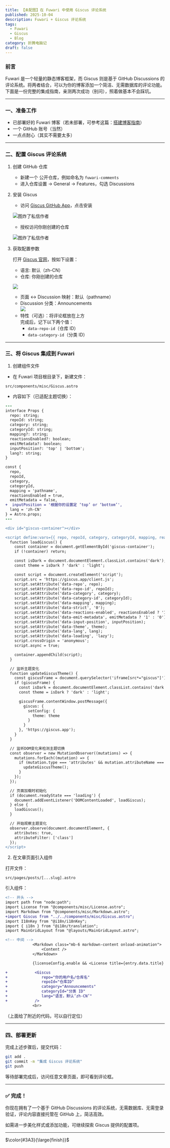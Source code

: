 ```yaml
---
title: 【未配图】在 Fuwari 中使用 Giscus 评论系统
published: 2025-10-04
description: Fuwari + Giscus 评论系统
tags:
  - Fuwari
  - Giscus
  - Blog
category: 折腾电脑记
draft: false
---
```


### 前言

Fuwari 是一个轻量的静态博客框架，而 Giscus 则是基于 GitHub Discussions 的评论系统。将两者结合，可以为你的博客添加一个简洁、无需数据库的评论功能。下面是一份完整的集成指南，亲测两次成功（别问），照着做基本不会踩坑。

---
### 一、准备工作

- 已部署好的 Fuwari 博客（若未部署，可参考这篇：[搭建博客指南](https://nimeblogs.github.io/posts/building_blogs/)）
- 一个 GitHub 账号（当然）
- 一点点耐心（其实不需要太多）

---

### 二、配置 Giscus 评论系统

1. 创建 GitHub 仓库
	- 新建一个 公开仓库，例如命名为 `fuwari-comments`
	- 进入仓库设置 → General → Features，勾选 Discussions

2. 安装 Giscus

	- 访问 [Giscus GitHub App](https://github.com/apps/giscus)，点击安装
	
	![图炸了私信作者](https://s21.ax1x.com/2025/10/04/pVTjbgx.png)
	
	- 授权访问你刚创建的仓库
	
	![图炸了私信作者](https://s21.ax1x.com/2025/10/04/pVTjXDO.png)

3. 获取配置参数

	打开 [Giscus 官网](https://giscus.app/zh-CN)，按如下设置：
	- 语言:  默认（zh-CN）
	- 仓库: 你刚创建的仓库
	
	![](https://s21.ax1x.com/2025/10/04/pVTjH81.png)
	
	- 页面 ↔️ Discussion 映射：默认（pathname）	
	- Discussion 分类：Announcements	
	![](https://s21.ax1x.com/2025/10/04/pVTjOKK.png)
	- 特性（可选）：将评论框放在上方	
	完成后，记下以下两个值：
		- `data-repo-id`（仓库 ID）
		- `data-category-id`（分类 ID）

---
### 三、将 Giscus 集成到 Fuwari

1. 创建组件文件

- 在 Fuwari 项目根目录下，新建文件：

```
src/components/misc/Giscus.astro
```

- 内容如下（已适配主题切换）：

```diff lang="astro"
---
interface Props {
  repo: string;
  repoId: string;
  category: string;
  categoryId: string;
  mapping?: string;
  reactionsEnabled?: boolean;
  emitMetadata?: boolean;
  inputPosition?: 'top' | 'bottom';
  lang?: string;
}

const {
  repo,
  repoId,
  category,
  categoryId,
  mapping = 'pathname',
  reactionsEnabled = true,
  emitMetadata = false,
+  inputPosition = '根据你的设置定 ‘top’ or ‘bottom’',
  lang = 'zh-CN'
} = Astro.props;
---

<div id="giscus-container"></div>

<script define:vars={{ repo, repoId, category, categoryId, mapping, reactionsEnabled, emitMetadata, inputPosition, lang }}>
  function loadGiscus() {
    const container = document.getElementById('giscus-container');
    if (!container) return;

    const isDark = document.documentElement.classList.contains('dark');
    const theme = isDark ? 'dark' : 'light';

    const script = document.createElement('script');
    script.src = 'https://giscus.app/client.js';
    script.setAttribute('data-repo', repo);
    script.setAttribute('data-repo-id', repoId);
    script.setAttribute('data-category', category);
    script.setAttribute('data-category-id', categoryId);
    script.setAttribute('data-mapping', mapping);
    script.setAttribute('data-strict', '0');
    script.setAttribute('data-reactions-enabled', reactionsEnabled ? '1' : '0');
    script.setAttribute('data-emit-metadata', emitMetadata ? '1' : '0');
    script.setAttribute('data-input-position', inputPosition);
    script.setAttribute('data-theme', theme);
    script.setAttribute('data-lang', lang);
    script.setAttribute('data-loading', 'lazy');
    script.crossOrigin = 'anonymous';
    script.async = true;

    container.appendChild(script);
  }

  // 监听主题变化
  function updateGiscusTheme() {
    const giscusFrame = document.querySelector('iframe[src*="giscus"]');
    if (giscusFrame) {
      const isDark = document.documentElement.classList.contains('dark');
      const theme = isDark ? 'dark' : 'light';

      giscusFrame.contentWindow.postMessage({
        giscus: {
          setConfig: {
            theme: theme
          }
        }
      }, 'https://giscus.app');
    }
  }

  // 监听DOM变化来检测主题切换
  const observer = new MutationObserver((mutations) => {
    mutations.forEach((mutation) => {
      if (mutation.type === 'attributes' && mutation.attributeName === 'class') {
        updateGiscusTheme();
      }
    });
  });

  // 页面加载时初始化
  if (document.readyState === 'loading') {
    document.addEventListener('DOMContentLoaded', loadGiscus);
  } else {
    loadGiscus();
  }

  // 开始观察主题变化
  observer.observe(document.documentElement, {
    attributes: true,
    attributeFilter: ['class']
  });
</script>
```

2. 在文章页面引入组件

打开文件：

```
src/pages/posts/[...slug].astro
```

引入组件：

```diff lang="astro"
<!-- 开头 -->
import path from "node:path";
import License from "@components/misc/License.astro";
import Markdown from "@components/misc/Markdown.astro";
+import Giscus from "../../components/misc/Giscus.astro";
import I18nKey from "@i18n/i18nKey";
import { i18n } from "@i18n/translation";
import MainGridLayout from "@layouts/MainGridLayout.astro";
```

```diff lang="astro"
<!-- 中间 -->
            <Markdown class="mb-6 markdown-content onload-animation">
                <Content />
            </Markdown>

            {licenseConfig.enable && <License title={entry.data.title} slug={entry.slug} pubDate={entry.data.published} class="mb-6 rounded-xl license-container onload-animation"></License>}

+            <Giscus
+               repo="你的用户名/仓库名"
+               repoId="仓库ID"
+               category="Announcements"
+               categoryId="分类 ID"
+               lang="语言，默认‘zh-CN’"
+            />
            <br>
```

（上面给了附近的代码，可以自行定位）

---
### 四、部署更新

完成上述步骤后，提交代码：

```bash
git add .
git commit -m "集成 Giscus 评论系统"
git push
```

等待部署完成后，访问任意文章页面，即可看到评论框。

---

### ✅ 完成！

你现在拥有了一个基于 GitHub Discussions 的评论系统，无需数据库、无需登录验证，评论内容直接托管在 GitHub 上，简洁高效。

如需进一步美化样式或添加功能，可继续探索 Giscus 提供的配置项。

---


$\color{#3A3}{\large{finish}}$